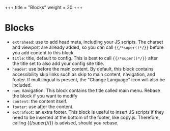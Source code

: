 +++
title = "Blocks"
weight = 20
+++
# Blocks
* `extrahead`: use to add head meta, including your JS scripts. The charset and viewport are already added, so you can call `{{/*super()*/}}` before you add content to this block.
* `title`: title, default to config. This is best to call `{{/*super()*/}}` after the title set to also add your config site title.
* `header`: use before the main content. By default, this block contains accessibility skip links such as skip to main content, navigation, and footer. If multilingual is present, the "Change Language" icon will also be included.
* `nav`: navigation. This block contains the title called main menu. Rebase the block if you want to modify
* `content`: the content itself.
* `footer`: use after the content.
* `extrafoot`: an extra footer. This block is useful to insert JS scripts if they need to be inserted at the bottom of the footer, like copy.js. Therefore, calling {{/*super()*/}} is advised, should you rebase.
